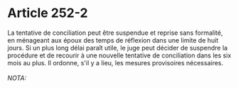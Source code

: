 # Article 252-2

La tentative de conciliation peut être suspendue et reprise sans formalité, en ménageant aux époux des temps de réflexion dans une limite de huit jours.   Si un plus long délai paraît utile, le juge peut décider de suspendre la procédure et de recourir à une nouvelle tentative de conciliation dans les six mois au plus. Il ordonne, s'il y a lieu, les mesures provisoires nécessaires.<br/><br/><i>NOTA:</i>